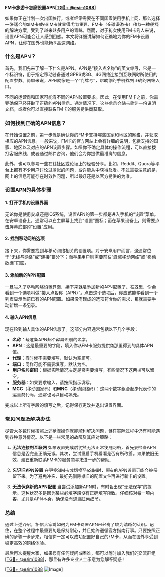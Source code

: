 **FM卡旅游卡怎麽設置APN[[TG💪+ @esim1088](https://t.me/s/esim1088)]**

如果你正在计划一次出国旅行，或者经常需要在不同国家使用手机上网，那么选择一张适合的SIM卡或eSIM卡就显得尤为重要。FM卡（全球漫游卡）作为一种便捷的解决方案，受到了越来越多用户的青睐。然而，对于初次使用FM卡的人来说，设置APN可能会让人感到困惑。本文将详细讲解如何正确地为你的FM卡设置APN，让你在国外也能畅享高速网络。

### 什么是APN？

首先，我们先来了解一下什么是APN。APN是“接入点名称”的英文缩写，它是一个标识符，用于指定移动设备通过GPRS或3G、4G网络连接到互联网时所使用的配置参数。简单来说，APN就像是一个“门牌号”，帮助你的手机找到正确的网络入口。

不同的运营商和国家可能有不同的APN设置要求。因此，在使用FM卡之前，你需要确保已经获取了正确的APN信息。通常情况下，这些信息会随卡附带一份说明文档，或者你可以直接联系FM卡的服务提供商获取。

### 如何找到正确的APN信息？

在开始设置之前，第一步就是确认你的FM卡支持哪些国家和地区的网络，并获取相应的APN信息。一般来说，FM卡的官方网站上会有详细的说明，包括支持的国家、地区以及对应的APN设置步骤。如果你不确定具体的操作流程，可以直接拨打客服热线，或者通过邮件咨询，他们会为你提供最准确的信息。

此外，也可以参考一些在线社区或论坛上的经验分享。比如，Reddit、Quora等平台上都有不少用户讨论过类似的问题，或许能从中获得启发。不过需要注意的是，网上的信息可能存在时效性问题，所以最好还是以官方提供的为准。

### 设置APN的具体步骤

#### 1. 打开手机的设置界面

无论你是使用安卓还是iOS系统，设置APN的第一步都是进入手机的“设置”菜单。在安卓设备上，通常可以在主屏幕上找到“设置”图标；而在苹果设备上，则需要点击屏幕底部的“设置”应用。

#### 2. 找到移动网络选项

接下来，你需要找到与移动网络相关的设置项。对于安卓用户而言，这通常位于“无线与网络”或“连接”部分下；而苹果用户则需要前往“蜂窝移动网络”或“移动数据”页面。

#### 3. 添加新的APN配置

一旦进入了移动网络设置界面，接下来就是添加新的APN配置了。在这里，你会看到一个选项叫做“接入点名称（APN）”。点击这个选项后，你应该能够看到一个列表显示当前已有的APN配置。如果没有现成的选项符合你的需求，那就需要手动新增一条记录。

#### 4. 输入APN信息

现在轮到输入具体的APN信息了。这部分内容通常包括以下几个字段：

- **名称**：给这条APN起个容易识别的名字。
- **APN**：这是最重要的字段，填入你从FM卡服务提供商那里得到的具体APN值。
- **代理**：有时候不需要填写，默认为空即可。
- **端口**：同样可能不需要填写，默认为空。
- **用户名**和**密码**：根据实际情况决定是否需要填写，有些情况下这两栏可以留空。
- **服务器**：如果要求输入，请按照指示填写。
- **MCC**（移动国家码）和**MNC**（移动网络码）：这两个数字组合起来代表你的运营商代码，通常也可以自动填充。

完成以上所有字段的填写之后，记得保存更改并退出设置界面。

### 常见问题及解决办法

尽管大多数时候按照上述步骤操作就能顺利解决问题，但在实际过程中仍有可能遇到各种意外情况。以下是一些常见的故障及其应对策略：

1. **无法连接到互联网**
   如果设置完成后仍然无法正常使用网络，首先要检查APN信息是否完全正确无误。其次，尝试重启手机看看是否有所改善。如果依旧无效，建议重新联系FM卡的服务商寻求进一步的帮助。

2. **忘记旧APN设置**
   在更换SIM卡或切换至eSIM时，原有的APN设置可能会被保留下来。为了避免冲突，最好先删除掉旧的配置文件再进行新卡的设置。

3. **无法保存新的APN配置**
   当尝试添加新APN时，有时会出现“无法保存”的提示。这种状况多是因为某些必填字段没有正确填写所致。仔细核对每一项内容，尤其是APN本身，确保没有遗漏任何细节。

### 总结

通过上述介绍，相信大家对如何为FM卡设置APN已经有了较为清晰的认识。记住，在整个过程中最重要的是保持耐心，并且始终遵循官方指南行事。只要按照正确的步骤一步步来，相信你一定可以成功配置好自己的FM卡，从而在国外享受到稳定高效的网络体验。

最后再次提醒大家，如果您有任何疑问或困难，都可以随时加入我们的交流群组[[TG💪+ @esim1088](https://t.me/s/esim1088)]，那里有许多专业人士乐意为您解答疑惑！

[[TG💪+ @esim1088](https://t.me/s/esim1088) ![Image](https://i.postimg.cc/4NQfJmqS/Snipaste-2025-05-13-00-14-12.png)]
